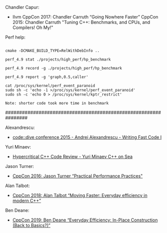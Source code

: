 
Chandler Capur:
- llvm
  CppCon 2017: Chandler Carruth “Going Nowhere Faster”
  CppCon 2015: Chandler Carruth "Tuning C++: Benchmarks, and CPUs, and Compilers! Oh My!"

Perf help:
```shell

cmake -DCMAKE_BUILD_TYPE=RelWithDebInfo ..

perf_4.9 stat ./projects/high_perf/hp_benchmark

perf_4.9 record -g ./projects/high_perf/hp_benchmark

perf_4.9 report -g 'graph,0.5,caller'

cat /proc/sys/kernel/perf_event_paranoid
sudo sh -c 'echo -1 >/proc/sys/kernel/perf_event_paranoid'
sudo sh -c 'echo 0 > /proc/sys/kernel/kptr_restrict'

Note: shorter code took more time in benchmark

```


################################################################

Alexandrescu:
- [code::dive conference 2015 - Andrei Alexandrescu - Writing Fast Code I](https://www.youtube.com/watch?v=vrfYLlR8X8k&ab_channel=NOKIATechnologyCenterWroc%C5%82aw)


Yuri Minaev:
- [Hypercritical C++ Code Review - Yuri Minaev  C++ on Sea](https://www.youtube.com/watch?v=f1_Iwh33f9I&ab_channel=cpponsea)

Jason Turner:
- [CppCon 2016: Jason Turner “Practical Performance Practices"](https://www.youtube.com/watch?v=uzF4u9KgUWI&t=78s&ab_channel=CppCon)

Alan Talbot:
- [CppCon 2018: Alan Talbot “Moving Faster: Everyday efficiency in modern C++”](https://www.youtube.com/watch?v=EovBkh9wDnM&t=1751s&ab_channel=CppCon)

Ben Deane:
- [CppCon 2019: Ben Deane “Everyday Efficiency: In-Place Construction (Back to Basics?)”](https://www.youtube.com/watch?v=oTMSgI1XjF8&t=14s&ab_channel=CppCon)

